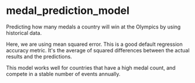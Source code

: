 # medal_prediction_model
Predicting how many medals a country will win at the Olympics by using historical data.

Here, we are using mean squared error. This is a good default regression accuracy metric. It's the average of squared differences between the actual results and the predictions.

This model works well for countries that have a high medal count, and compete in a stable number of events annually.
